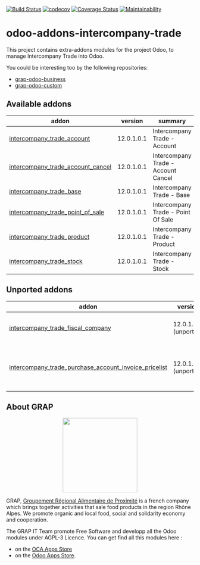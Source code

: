 [![Build Status](https://travis-ci.org/grap/odoo-addons-intercompany-trade.svg?branch=12.0)](https://travis-ci.org/grap/odoo-addons-intercompany-trade)
[![codecov](https://codecov.io/gh/grap/odoo-addons-intercompany-trade/branch/12.0/graph/badge.svg)](https://codecov.io/gh/grap/odoo-addons-intercompany-trade)
[![Coverage Status](https://coveralls.io/repos/github/grap/odoo-addons-intercompany-trade/badge.svg?branch=12.0)](https://coveralls.io/github/grap/odoo-addons-intercompany-trade?branch=12.0)
[![Maintainability](https://api.codeclimate.com/v1/badges/bc6b1fbed487952250e8/maintainability)](https://codeclimate.com/github/grap/odoo-addons-intercompany-trade/maintainability)

# odoo-addons-intercompany-trade

This project contains extra-addons modules for the project Odoo, to manage Intercompany Trade into Odoo.

You could be interesting too by the following repositories:

* [grap-odoo-business](https://github.com/grap/grap-odoo-business)
* [grap-odoo-custom](https://github.com/grap/grap-odoo-custom)

[//]: # (addons)

Available addons
----------------
addon | version | summary
--- | --- | ---
[intercompany_trade_account](intercompany_trade_account/) | 12.0.1.0.1 | Intercompany Trade - Account
[intercompany_trade_account_cancel](intercompany_trade_account_cancel/) | 12.0.1.0.1 | Intercompany Trade - Account Cancel
[intercompany_trade_base](intercompany_trade_base/) | 12.0.1.0.1 | Intercompany Trade - Base
[intercompany_trade_point_of_sale](intercompany_trade_point_of_sale/) | 12.0.1.0.1 | Intercompany Trade - Point Of Sale
[intercompany_trade_product](intercompany_trade_product/) | 12.0.1.0.1 | Intercompany Trade - Product
[intercompany_trade_stock](intercompany_trade_stock/) | 12.0.1.0.1 | Intercompany Trade - Stock


Unported addons
---------------
addon | version | summary
--- | --- | ---
[intercompany_trade_fiscal_company](intercompany_trade_fiscal_company/) | 12.0.1.0.0 (unported) | Intercompany Trade - Fiscal Company
[intercompany_trade_purchase_account_invoice_pricelist](intercompany_trade_purchase_account_invoice_pricelist/) | 12.0.1.0.0 (unported) | Intercompany Trade - Purchase / Account Invoice Pricelist

[//]: # (end addons)

## About GRAP

<p align="center">
   <img src="http://www.grap.coop/wp-content/uploads/2016/11/GRAP.png" width="200"/>
</p>

GRAP, [Groupement Régional Alimentaire de Proximité](http://www.grap.coop) is a
french company which brings together activities that sale food products in the
region Rhône Alpes. We promote organic and local food, social and solidarity
economy and cooperation.

The GRAP IT Team promote Free Software and developp all the Odoo modules under
AGPL-3 Licence. You can get find all this modules here :
* on the [OCA Apps Store](https://odoo-community.org/shop?&search=GRAP)
* on the [Odoo Apps Store](https://www.odoo.com/apps/modules/browse?author=GRAP).
